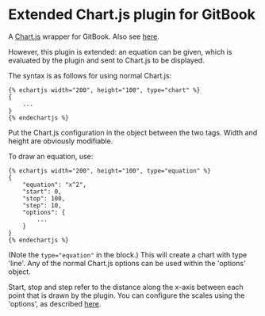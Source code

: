 # Extended Chart.js plugin for GitBook

A [Chart.js](http://www.chartjs.org/) wrapper for GitBook. Also see [here](https://github.com/chartjs/gitbook-plugin-chartjs).

However, this plugin is extended: an equation can be given, which is evaluated by the plugin and sent to Chart.js to be displayed.

The syntax is as follows for using normal Chart.js:

```
{% echartjs width="200", height="100", type="chart" %}
{
    ...
}
{% endechartjs %}
```

Put the Chart.js configuration in the object between the two tags. Width and height are obviously modifiable.

To draw an equation, use:

```
{% echartjs width="200", height="100", type="equation" %}
{
    "equation": "x^2",
    "start": 0,
    "stop": 100,
    "step": 10,
    "options": {
        ...
    }
}
{% endechartjs %}
```

(Note the `type="equation"` in the block.) This will create a chart with type 'line'. Any of the normal Chart.js options can be used within the 'options' object.

Start, stop and step refer to the distance along the x-axis between each point that is drawn by the plugin. You can configure the scales using the 'options', as described [here](http://www.chartjs.org/docs/latest/axes/cartesian/linear.html).
